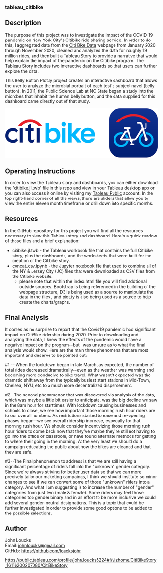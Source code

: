 ### tableau_citibike


## Description
The purpose of this project was to investigate the impact of the COVID-19 pandemic on New York City's Citibike ride sharing service.  In order to do this, I aggregated data from the [Citi Bike Data](https://www.citibikenyc.com/system-data) webpage from January 2020 through November 2020, cleaned and analyzed the data for roughly 19 million rides, and then built a Tableau Story to provide a narrative that would help explain the impact of the pandemic on the Citibike program.  The Tableau Story includes two interactive dashboards so that users can further explore the data.

This Belly Button Plot.ly project creates an interactive dashboard that allows the user to analyze the microbial portrait of each test's subject navel (belly button).  In 2011, the Public Science Lab at NC State began a study into the microbes that inhabit the human belly button, and the data supplied for this dashboard came directly out of that study.

![B3](https://github.com/loucksjohn/tableau_citibike/blob/main/images/citibike-new.jpg?raw=true)


## Operating Instructions
In order to view the Tableau story and dashboards, you can either download the 'citibike.jl.twb' file in this repo and view in your Tableau desktop app or you can also access it online by visiting my [Tableau Public](https://public.tableau.com/profile/john.loucks5224#!/vizhome/CitiBikeStory_16116200207080/CitiBikeStory) account.  In the top right-hand corner of all the views, there are sliders that allow you to view the entire eleven month timeframe or drill down into specific months.

## Resources
In the GitHub repository for this project you will find all the resources necessary to view this Tableau story and dashboard.  Here's a quick rundow of those files and a brief explanation:
* citibike.jl.twb - the Tableau workbook file that contains the full Citibike story, plus the dashboards, and the worksheets that were built for the creation of the Citibike story.
* concat_csv.ipynb - the Jupyter notebook file that used to combine all of the NY & Jersey City (JC) files that were downloaded as CSV files from the Citibike website.
    * please note that  within the index.html file you will find addtional outside sources.  Bootstrap is being referenced in the building of the webpage structure, D3 is being used as a source to manipulate the data in the files , and plot.ly is also being used as a source to help create the charts/graphs.


##  Final Analysis
It comes as no surprise to report that the Covid19 pandemic had significant impact on CitiBike ridership during 2020.  Prior to downloading and analyzing the data, I knew the effects of the pandemic would have a negative impact on the program--but I was unsure as to what the final analysis would show.  Here are the main three  phenomena that are most important and deserve to be pointed out:

#1 --  When the lockdown began in late March, as expected, the number of total rides decreased dramatically--even as the weather was warming and becoming more conducive to bike travel.  What wasnt't expected was the dramatic shift away from the typically busiest start stations in Mid-Town, Chelsea, NYU, etc to a much more decentralized dispersement.

#2--The second phenomenon that was discovered via analysis of the data, which was maybe a little bit easier to anticipate, was the big decline we saw in the 8am hour for starttimes.  With lockdown causing businesses and schools to close, we see how important those morning rush hour riders are to our overall numbers.   As restrictions started to ease and re-opening phases began--we see overall ridership increase, especally for that morning rush hour.  We should consider incentivizing those morning rush hour riders to come back now that they've maybe they're still not having to go into the office or classroom, or have found alternate methods for getting to where their going in the morning.  At the very least we should do a campaign educating the public about how the bikes are cleaned and that they are safe.

#3--The Final phenomenon to address is that we are still having a significant percentage of riders fall into the "unknown" gender category.  Since we're always striving for better user data so that we can more precisely tailor our maketing campaings, I think we should institute so minor changes to see if we can convert some of those "unknown" riders into a category.  And what I am suggesting is to increase the number of "gender" categories from just two (male & female).  Some riders may feel those categories too gender binary and in an effort to be more inclusive we could add several gender-neutral designations.  This is a topic that could be further investigated in order to provide some good options to be added to the possible selections.
## Author
John Loucks\
Email:  johnloucks@gmail.com\
GitHub:  https://github.com/loucksjohn





https://public.tableau.com/profile/john.loucks5224#!/vizhome/CitiBikeStory_16116200207080/CitiBikeStory